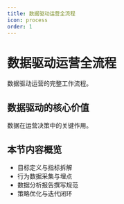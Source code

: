 ```yaml
---
title: 数据驱动运营全流程
icon: process
order: 1
---
```


# 数据驱动运营全流程

数据驱动运营的完整工作流程。

## 数据驱动的核心价值

数据在运营决策中的关键作用。

## 本节内容概览

- 目标定义与指标拆解
- 行为数据采集与埋点
- 数据分析报告撰写规范
- 策略优化与迭代闭环


